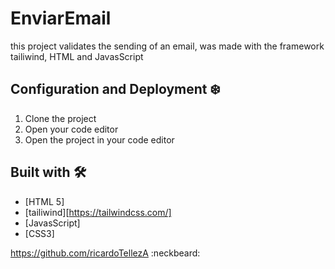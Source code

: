 # EnviarEmail
this project validates the sending of an email, was made with the framework tailiwind, HTML and JavasScript

## Configuration and Deployment :snowflake:

1.	Clone the project
2. Open your code editor
3. Open the project in your code editor

## Built with 🛠️
* [HTML 5]
* [tailiwind][https://tailwindcss.com/]
* [JavasScript]
* [CSS3]


https://github.com/ricardoTellezA :neckbeard:
